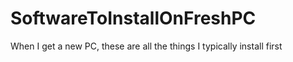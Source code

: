 # SoftwareToInstallOnFreshPC
When I get a new PC, these are all the things I typically install first

